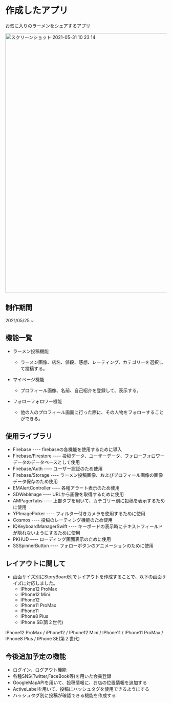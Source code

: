 # 作成したアプリ
お気に入りのラーメンをシェアするアプリ

<img width="810" alt="スクリーンショット 2021-05-31 10 23 14" src="https://user-images.githubusercontent.com/75291461/120127478-6f67f200-c1fa-11eb-9ac4-470db89e9938.png">

## 制作期間
  2021/05/25 ~

## 機能一覧
- ラーメン投稿機能
  - ラーメン画像、店名、値段、感想、レーティング、カテゴリーを選択して投稿する。
 
- マイページ機能
  - プロフィール画像、名前、自己紹介を登録して、表示する。
 
- フォローフォロワー機能
  - 他の人のプロフィール画面に行った際に、その人物をフォローすることができる。
  
## 使用ライブラリ
- Firebase
    ---- firebaseの各機能を使用するために導入
- Firebase/Firestore
    ---- 投稿データ、ユーザーデータ、フォローフォロワーデータのデータベースとして使用
- Firebase/Auth
    ---- ユーザー認証のため使用
- Firebase/Storage 
    ---- ラーメン投稿画像、およびプロフィール画像の画像データ保存のため使用
- EMAlertController
    ---- 各種アラート表示のため使用
- SDWebImage 
    ---- URLから画像を取得するために使用
- AMPagerTabs
    ---- 上部タブを用いて、カテゴリー別に投稿を表示するために使用
- YPImagePicker
    ---- フィルター付きカメラを使用するために使用
- Cosmos
    ----  投稿のレーティング機能のため使用
- IQKeyboardManagerSwift
    ---- キーボードの表示時にテキストフィールドが隠れないようにするために使用
- PKHUD
    ---- ローディング画面表示のために使用
- SSSpinnerButton 
    ---- フォローボタンのアニメーションのために使用

## レイアウトに関して

- 画面サイズ別にStoryBoard別でレイアウトを作成することで、以下の画面サイズに対応しました。
  - IPhone12 ProMax
  - IPhone12 Mini
  - IPhone12 
  - IPhone11 ProMax
  - IPhone11 
  - IPhone8 Plus
  - IPhone SE(第２世代)

IPhone12 ProMax / iPhone12 / IPhone12 Mini / IPhone11 / IPhone11 ProMax / IPhone8 Plus / IPhone SE(第２世代)
  
  
    
    
## 今後追加予定の機能
- ログイン、ログアウト機能
- 各種SNS(Twitter,FaceBook等)を用いた会員登録
- GoogleMapAPIを用いて、投稿情報に、お店の位置情報を追加する
- ActiveLabelを用いて、投稿にハッシュタグを使用できるようにする
- ハッシュタグ別に投稿が確認できる機能を作成する
